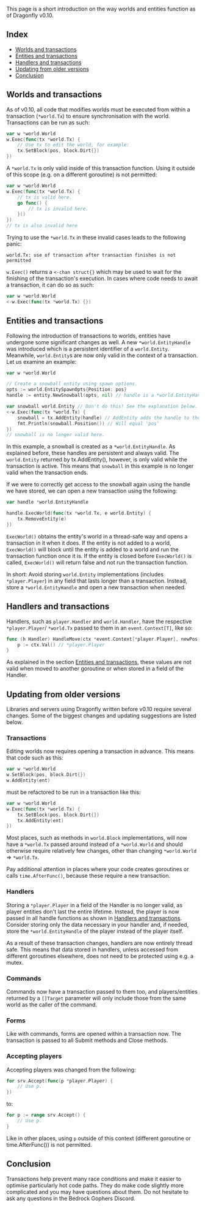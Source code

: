 This page is a short introduction on the way worlds and entities function as of
Dragonfly v0.10.

## Index
* [Worlds and transactions](#worlds-and-transactions)
* [Entities and transactions](#entities-and-transactions)
* [Handlers and transactions](#handlers-and-transactions)
* [Updating from older versions](#updating-from-older-versions)
* [Conclusion](#conclusion)

## Worlds and transactions
As of v0.10, all code that modifies worlds must be executed from within a
transaction (`*world.Tx`) to ensure synchronisation with the world. Transactions
can be run as such:
```go
var w *world.World
w.Exec(func(tx *world.Tx) {
	// Use tx to edit the world, for example:
	tx.SetBlock(pos, block.Dirt{})
})
```
A `*world.Tx` is only valid inside of this transaction function. Using it outside 
of this scope (e.g. on a different goroutine) is not permitted:
```go
var w *world.World
w.Exec(func(tx *world.Tx) {
	// tx is valid here.
	go func() {
		// tx is invalid here.
    }()
})
// tx is also invalid here
```
Trying to use the `*world.Tx` in these invalid cases leads to the following panic:
```
world.Tx: use of transaction after transaction finishes is not permitted
```

`w.Exec()` returns a `<-chan struct{}` which may be used to wait for the finishing
of the transaction's execution. In cases where code needs to await a transaction,
it can do so as such:
```go
var w *world.World
<-w.Exec(func(tx *world.Tx) {})
```

## Entities and transactions
Following the introduction of transactions to worlds, entities have undergone some
significant changes as well. A new `*world.EntityHandle` was introduced which is
a persistent identifier of a `world.Entity`. Meanwhile, `world.Entity`s are now
only valid in the context of a transaction. Let us examine an example:
```go
var w *world.World

// Create a snowball entity using spawn options.
opts := world.EntitySpawnOpts{Position: pos}
handle := entity.NewSnowball(opts, nil) // handle is a *world.EntityHandle

var snowball world.Entity // Don't do this! See the explanation below.
<-w.Exec(func(tx *world.Tx) {
	snowball = tx.AddEntity(handle) // AddEntity adds the handle to the world and returns a world.Entity.
	fmt.Println(snowball.Position()) // Will equal 'pos'
})
// snowball is no longer valid here.
```
In this example, a snowball is created as a `*world.EntityHandle`. As explained before, 
these handles are persistent and always valid. The `world.Entity` returned by tx.AddEntity(),
however, is only valid while the transaction is active. This means that `snowball` in
this example is no longer valid when the transaction ends.

If we were to correctly get access to the snowball again using the handle we have
stored, we can open a new transaction using the following:
```go
var handle *world.EntityHandle

handle.ExecWorld(func(tx *world.Tx, e world.Entity) {
	tx.RemoveEntity(e)
})
```
`ExecWorld()` obtains the entity's world in a thread-safe way and opens a transaction
in it when it does. If the entity is not added to a world, `ExecWorld()` will block until
the entity is added to a world and run the transaction function once it is. If the
entity is closed before `ExecWorld()` is called, `ExecWorld()` will return false and not
run the transaction function.

In short: Avoid storing `world.Entity` implementations (includes `*player.Player`) in
any field that lasts longer than a transaction. Instead, store a `*world.EntityHandle` and
open a new transaction when needed.

## Handlers and transactions
Handlers, such as `player.Handler` and `world.Handler`, have the respective `*player.Player`/
`*world.Tx` passed to them in an `event.Context[T]`, like so:
```go
func (h Handler) HandleMove(ctx *event.Context[*player.Player], newPos mgl64.Vec3, newRot cube.Rotation) {
	p := ctx.Val() // *player.Player
}
```
As explained in the section [Entities and transactions](#entities-and-transactions), these
values are not valid when moved to another goroutine or when stored in a field of the Handler.

## Updating from older versions
Libraries and servers using Dragonfly written before v0.10 require several changes.
Some of the biggest changes and updating suggestions are listed below.

### Transactions
Editing worlds now requires opening a transaction in advance. This means that code
such as this:
```go
var w *world.World
w.SetBlock(pos, block.Dirt{})
w.AddEntity(ent)
```
must be refactored to be run in a transaction like this:
```go
var w *world.World
w.Exec(func(tx *world.Tx) {
	tx.SetBlock(pos, block.Dirt{})
	tx.AddEntity(ent)
})
```

Most places, such as methods in `world.Block` implementations, will now have a 
`*world.Tx` passed around instead of a `*world.World` and should otherwise require
relatively few changes, other than changing `*world.World` => `*world.Tx`.

Pay additional attention in places where your code creates goroutines or calls
`time.AfterFunc()`, because these require a new transaction.

### Handlers
Storing a `*player.Player` in a field of the Handler is no longer valid, as player
entities don't last the entire lifetime. Instead, the player is now passed in all
handle functions as shown in [Handlers and transactions](#handlers-and-transactions).
Consider storing only the data necessary in your handler and, if needed, store
the `*world.EntityHandle` of the player instead of the player itself.

As a result of these transaction changes, handlers are now entirely thread safe.
This means that data stored in handlers, unless accessed from different goroutines
elsewhere, does not need to be protected using e.g. a mutex.

### Commands
Commands now have a transaction passed to them too, and players/entities returned by
a `[]Target` parameter will only include those from the same world as the caller of
the command.

### Forms
Like with commands, forms are opened within a transaction now. The transaction is
passed to all Submit methods and Close methods.

### Accepting players
Accepting players was changed from the following:
```go
for srv.Accept(func(p *player.Player) {
	// Use p.
})
```
to:
```go
for p := range srv.Accept() {
	// Use p.
}
```
Like in other places, using `p` outside of this context (different goroutine or
time.AfterFunc()) is not permitted.

## Conclusion
Transactions help prevent many race conditions and make it easier to optimise 
particularly hot code paths. They do make code slightly more complicated and 
you may have questions about them. Do not hesitate to ask any questions in the 
Bedrock Gophers Discord.